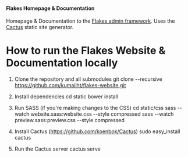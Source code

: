#### Flakes Homepage & Documentation
Homepage & Documentation to the [Flakes admin framework](https://github.com/kumailht/flakes/). Uses the [Cactus](https://github.com/koenbok/Cactus) static site generator. 

# How to run the Flakes Website & Documentation locally

1. Clone the repository and all submodules
git clone --recursive https://github.com/kumailht/flakes-website.git

2. Install dependencies
cd static
bower install

3. Run SASS (if you're making changes to the CSS)
cd static/css
sass --watch website.sass:website.css --style compressed
sass --watch preview.sass:preview.css --style compressed


3. Install Cactus (https://github.com/koenbok/Cactus)
sudo easy_install cactus

4. Run the Cactus server
cactus serve
